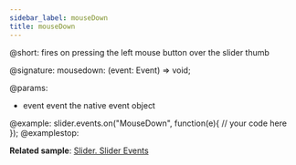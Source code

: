 ```yaml
---
sidebar_label: mouseDown
title: mouseDown
---          
```


@short: fires on pressing the left mouse button over the slider thumb

@signature: mousedown: (event: Event) => void;

@params:
- event 		event		the native event object

@example:
slider.events.on("MouseDown", function(e){
    // your code here
});
@examplestop:

**Related sample**: [Slider. Slider Events](https://snippet.dhtmlx.com/sc7ov54z)
